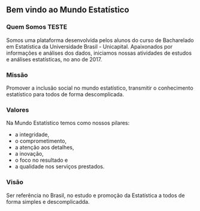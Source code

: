 ## Bem vindo ao Mundo Estatístico

### Quem Somos TESTE
Somos uma plataforma desenvolvida pelos alunos do curso de Bacharelado em Estatística da Universidade Brasil - Unicapital. Apaixonados por informações e análises dos dados, iniciamos nossas atividades de estudos e análises estatísticas, no ano de 2017.

### Missão
Promover a inclusão social no mundo estatístico, transmitir o conhecimento estatístico para todos de forma descomplicada.

### Valores
Na Mundo Estatístico temos como nossos pilares:

* a integridade,
* o comprometimento,
* a atenção aos detalhes,
* a inovação,
* o foco no resultado e
* a qualidade nos serviços prestados.

### Visão
Ser referência no Brasil, no estudo e promoção da Estatística a todos de forma simples e descomplicadda.
